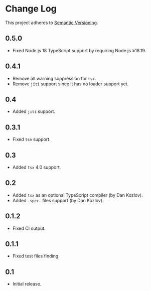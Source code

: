 # Change Log
This project adheres to [Semantic Versioning](http://semver.org/).

## 0.5.0
* Fixed Node.js 18 TypeScript support by requiring Node.js ≥18.19.

## 0.4.1
* Remove all warning suppression for `tsx`.
* Remove `jiti` support since it has no loader support yet.

## 0.4
* Added `jiti` support.

## 0.3.1
* Fixed `tsm` support.

## 0.3
* Added `tsx` 4.0 support.

## 0.2
* Added `tsx` as an optional TypeScript compiler (by Dan Kozlov).
* Added `.spec.` files support (by Dan Kozlov).

## 0.1.2
* Fixed CI output.

## 0.1.1
* Fixed test files finding.

## 0.1
* Initial release.

